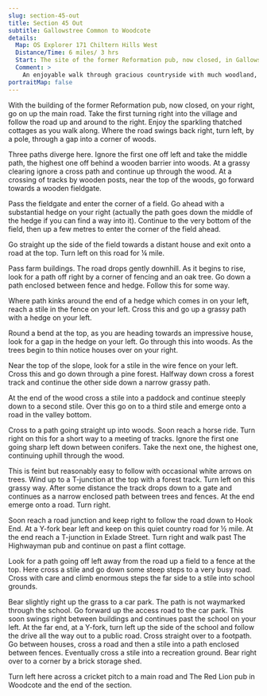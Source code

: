 ```yaml
---
slug: section-45-out
title: Section 45 Out
subtitle: Gallowstree Common to Woodcote
details:
  Map: OS Explorer 171 Chiltern Hills West
  Distance/Time: 6 miles/ 3 hrs
  Start: The site of the former Reformation pub, now closed, in Gallowstree Common.
  Comment: >
    An enjoyable walk through gracious countryside with much woodland, some parkland and short linking sections on quiet country roads.
portraitMap: false
---
```

With the building of the former Reformation pub, now closed, on your right, go on up the main road. Take the first turning right into the village and follow the road up and around to the right. Enjoy the sparkling thatched cottages as you walk along. Where the road swings back right, turn left, by a pole, through a gap into a corner of woods.

Three paths diverge here. Ignore the first one off left and take the middle path, the highest one off behind a wooden barrier into woods. At a grassy clearing ignore a cross path and continue up through the wood. At a crossing of tracks by wooden posts, near the top of the woods, go forward towards a wooden fieldgate.

Pass the fieldgate and enter the corner of a field. Go ahead with a substantial hedge on your right (actually the path goes down the middle of the hedge if you can find a way into it). Continue to the very bottom of the field, then up a few metres to enter the corner of the field ahead.

Go straight up the side of the field towards a distant house and exit onto a road at the top. Turn left on this road for ¼ mile.

Pass farm buildings. The road drops gently downhill. As it begins to rise, look for a path off right by a corner of fencing and an oak tree. Go down a path enclosed between fence and hedge. Follow this for some way.

Where path kinks around the end of a hedge which comes in on your left, reach a stile in the fence on your left. Cross this and go up a grassy path with a hedge on your left.

Round a bend at the top, as you are heading towards an impressive house, look for a gap in the hedge on your left. Go through this into woods. As the trees begin to thin notice houses over on your right.

Near the top of the slope, look for a stile in the wire fence on your left. Cross this and go down through a pine forest. Halfway down cross a forest track and continue the other side down a narrow grassy path.

At the end of the wood cross a stile into a paddock and continue steeply down to a second stile. Over this go on to a third stile and emerge onto a road in the valley bottom.

Cross to a path going straight up into woods. Soon reach a horse ride. Turn right on this for a short way to a meeting of tracks. Ignore the first one going sharp left down between conifers. Take the next one, the highest one, continuing uphill through the wood.

This is feint but reasonably easy to follow with occasional white arrows on trees. Wind up to a T-junction at the top with a forest track. Turn left on this grassy way. After some distance the track drops down to a gate and continues as a narrow enclosed path between trees and fences. At the end emerge onto a road. Turn right.

Soon reach a road junction and keep right to follow the road down to Hook End. At a Y-fork bear left and keep on this quiet country road for ½ mile. At the end reach a T-junction in Exlade Street. Turn right and walk past The Highwayman pub and continue on past a flint cottage.

Look for a path going off left away from the road up a field to a fence at the top. Here cross a stile and go down some steep steps to a very busy road. Cross with care and climb enormous steps the far side to a stile into school grounds.

Bear slightly right up the grass to a car park. The path is not waymarked through the school. Go forward up the access road to the car park. This soon swings right between buildings and continues past the school on your left. At the far end, at a Y-fork, turn left up the side of the school and follow the drive all the way out to a public road. Cross straight over to a footpath. Go between houses, cross a road and then a stile into a path enclosed between fences. Eventually cross a stile into a recreation ground. Bear right over to a corner by a brick storage shed.

Turn left here across a cricket pitch to a main road and The Red Lion pub in Woodcote and the end of the section.

